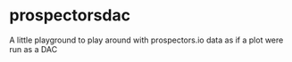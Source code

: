 # prospectorsdac
A little playground to play around with prospectors.io data as if a plot were run as a DAC
